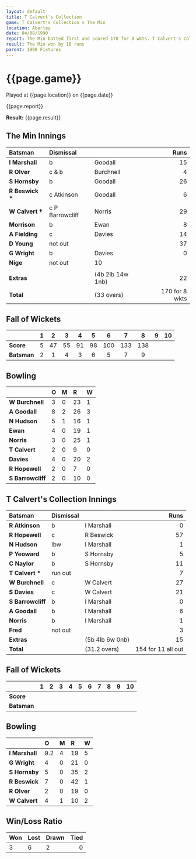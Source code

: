 ```yaml
---
layout: default
title: T Calvert's Collection
game: T Calvert's Collection v The Min
location: Aberley
date: 04/08/1990
report: The Min batted first and scored 170 for 8 wkts. T Calvert's Collection made 154 for 11 (all out)in reply
result: The Min won by 16 runs
parent: 1990 Fixtures
---
```


# {{page.game}}

Played at {{page.location}} on {{page.date}}

{{page.report}}

**Result:** {{page.result}}

## The Min Innings

| Batsman | Dismissal |  | Runs |
|:---|:---|---|---:|
| **I Marshall** | b | Goodall | 15 | 
| **R Olver** | c & b | Burchnell | 4 | 
| **S Hornsby** | b | Goodall | 26 | 
| **R Beswick &#42;** | c Atkinson | Goodall | 6 | 
| **W Calvert &#8224;** | c P Barrowcliff | Norris | 29 |
| **Morrison** | b  | Ewan | 8 | 
| **A Fielding** | c | Davies | 14 |
| **D Young** | not out |  | 37 | 
| **G Wright** | b | Davies | 0 | 
| **Nige** | not out |   10 | 
|  |  |  |  |
| **Extras** | | (4b 2lb 14w 1nb) | 22 | 
| **Total** | | (33 overs) | 170 for 8 wkts | 

## Fall of Wickets

| | 1 | 2 | 3 | 4 | 5 | 6 | 7 | 8 | 9 | 10 |
|---|:---:|:---:|:---:|:---:|:---:|:---:|:---:|:---:|:---:|:---:|
| **Score** | 5 | 47 | 55 | 91 | 98 | 100 | 133 | 138 |  |  | 
| **Batsman** | 2 | 1 | 4 | 3 | 6 | 5 | 7 | 9 |  |  | 

## Bowling

| | O | M | R | W |
|---|:---|:---|:---|:---|
| **W Burchnell** | 3 | 0 | 23 | 1 | 
| **A Goodall** | 8 | 2 | 26 | 3 | 
| **N Hudson** | 5 | 1 | 16 | 1 | 
| **Ewan** | 4 | 0 | 19 | 1 | 
| **Norris** | 3 | 0 | 25 | 1 | 
| **T Calvert** | 2 | 0 | 9 | 0 | 
| **Davies** | 4 | 0 | 20 | 2 | 
| **R Hopewell** | 2 | 0 | 7 | 0 |
| **S Barrowcliff** | 2 | 0 | 10 | 0 |  

## T Calvert's Collection Innings

| Batsman | Dismissal |  | Runs |
|:---|:---|---|---:|
| **R Atkinson** | b | I Marshall | 0 | 
| **R Hopewell** | c | R Beswick | 57 | 
| **N Hudson** | lbw | I Marshall | 1 | 
| **P Yeoward** | b | S Hornsby | 5 | 
| **C Naylor** | b | S Hornsby | 11 | 
| **T Calvert &#42;** | run out |  | 7 |
| **W Burchnell** | c | W Calvert | 27 | 
| **S Davies** | c | W Calvert | 21 |
| **S Barrowcliff** | b | I Marshall | 0 | 
| **A Goodall** | b | I Marshall | 6 | 
| **Norris** | b | I Marshall | 1 |
| **Fred** | not out |  | 3 |
| **Extras** | | (5b 4lb 6w 0nb) | 15 | 
| **Total** | | (31.2 overs) | 154 for 11 all out | 

## Fall of Wickets

| | 1 | 2 | 3 | 4 | 5 | 6 | 7 | 8 | 9 | 10 |
|---|:---:|:---:|:---:|:---:|:---:|:---:|:---:|:---:|:---:|:---:|
| **Score** |  |  |  |  |  |  |  |  |  |  |
| **Batsman** |  |  |  |  |  |  |  |  |  |  |

## Bowling

| | O | M | R | W |
|---|:---|:---|:---|:---|
| **I Marshall** | 9.2 | 4 | 19 | 5 | 
| **G Wright** | 4 | 0 | 21 | 0 | 
| **S Hornsby** | 5 | 0 | 35 | 2 | 
| **R Beswick** | 7 | 0 | 42 | 1 |
| **R Olver** | 2 | 0 | 19 | 0 |
| **W Calvert** | 4 | 1 | 10 | 2 |

## Win/Loss Ratio

| Won | Lost | Drawn | Tied |
|:---|:---|:---|---:|
| 3 | 6 | 2 | 0 |